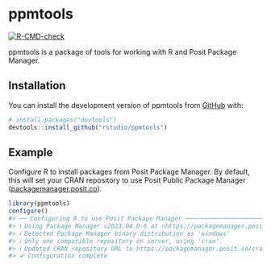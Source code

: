 
<!-- README.md is generated from README.Rmd. Please edit that file -->

# ppmtools

<!-- badges: start -->
[![R-CMD-check](https://github.com/rstudio/ppmtools/actions/workflows/R-CMD-check.yaml/badge.svg)](https://github.com/rstudio/ppmtools/actions/workflows/R-CMD-check.yaml)
<!-- badges: end -->

ppmtools is a package of tools for working with R and Posit Package
Manager.

## Installation

You can install the development version of ppmtools from
[GitHub](https://github.com/) with:

``` r
# install.packages("devtools")
devtools::install_github("rstudio/ppmtools")
```

## Example

Configure R to install packages from Posit Package Manager. By default,
this will set your CRAN repository to use Posit Public Package Manager
([packagemanager.posit.co](https://packagemanager.posit.co)).

``` r
library(ppmtools)
configure()  
#> ── Configuring R to use Posit Package Manager ──────────────────────────────────
#> ℹ Using Package Manager v2023.04.0-6 at <https://packagemanager.posit.co>
#> ℹ Detected Package Manager binary distribution as 'windows'
#> ℹ Only one compatible repository on server, using 'cran'.
#> ℹ Updated CRAN repository URL to https://packagemanager.posit.co/cran/latest
#> ✔ Configuration complete
```
